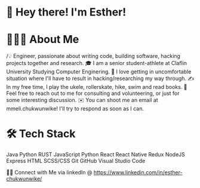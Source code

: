 # 👋  Hey there! I'm Esther!

# 👨🏻‍💻  About Me

/💡  Engineer, passionate about writing code, building software, hacking projects together and research.
🎓  I am a senior student-athlete at Claflin University Studying Computer Enginering.
🌱  I love getting in uncomfortable situation where I'll have to result in hacking/researching my way through.
✍️  In my free time, I play the ukele, rollerskate, hike, swim and read books.
💬  Feel free to reach out to me for consulting and volunteering, or just for some interesting discussion.
✉️  You can shoot me an email at mmeli.chukwunwike! I'll try to respond as soon as I can.

# 🛠  Tech Stack
Java Python RUST JavaScript  Python  React  React Native  Redux  NodeJS  Express  HTML  SCSS/CSS  Git  GitHub  Visual Studio Code 

🤝🏻  Connect with Me via linkedIn @ https://www.linkedin.com/in/esther-chukwunwike/
